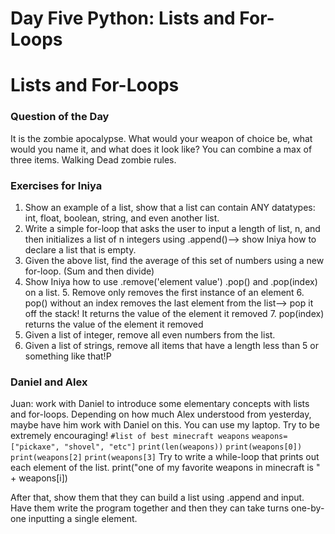 # Day Five Python: Lists and For-Loops

# Lists and For-Loops

### Question of the Day
It is the zombie apocalypse. What would your weapon of choice be, what would you name it, and what does it look like? You can combine a max of three items. Walking Dead zombie rules.

### Exercises for Iniya
1. Show an example of a list, show that a list can contain ANY datatypes: int, float, boolean, string, and even another list.
2. Write a simple for-loop that asks the user to input a length of list, n, and then initializes a list of n integers using .append()--> show Iniya how to declare a list that is empty.
3. Given the above list, find the average of this set of numbers using a new for-loop. (Sum and then divide)
4. Show Iniya how to use .remove('element value') .pop() and .pop(index) on a list.
	5. Remove only removes the first instance of an element
	6. pop() without an index removes the last element from the list--> pop it off the stack! It returns the value of the element it removed
	7. pop(index) returns the value of the element it removed
5. Given a list of integer, remove all even numbers from the list.
6. Given a list of strings, remove all items that have a length less than 5 or something like that!P

### Daniel and Alex
Juan: work with Daniel to introduce some elementary concepts with lists and for-loops. Depending on how much Alex understood from yesterday, maybe have him work with Daniel on this. You can use my laptop. Try to be extremely encouraging!
`#list of best minecraft weapons`
`weapons= ["pickaxe", "shovel", "etc"]`
`print(len(weapons))`
`print(weapons[0])`
`print(weapons[2]`
`print(weapons[3]`
Try to write a while-loop that prints out each element of the list. print("one of my favorite weapons in minecraft is " + weapons[i])

After that, show them that they can build a list using .append and input. Have them write the program together and then they can take turns one-by-one inputting a single element.
